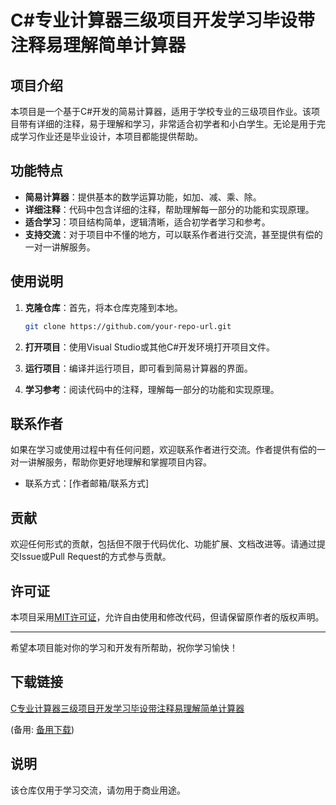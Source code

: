 # C#专业计算器三级项目开发学习毕设带注释易理解简单计算器

## 项目介绍

本项目是一个基于C#开发的简易计算器，适用于学校专业的三级项目作业。该项目带有详细的注释，易于理解和学习，非常适合初学者和小白学生。无论是用于完成学习作业还是毕业设计，本项目都能提供帮助。

## 功能特点

- **简易计算器**：提供基本的数学运算功能，如加、减、乘、除。
- **详细注释**：代码中包含详细的注释，帮助理解每一部分的功能和实现原理。
- **适合学习**：项目结构简单，逻辑清晰，适合初学者学习和参考。
- **支持交流**：对于项目中不懂的地方，可以联系作者进行交流，甚至提供有偿的一对一讲解服务。

## 使用说明

1. **克隆仓库**：首先，将本仓库克隆到本地。
   ```bash
   git clone https://github.com/your-repo-url.git
   ```

2. **打开项目**：使用Visual Studio或其他C#开发环境打开项目文件。

3. **运行项目**：编译并运行项目，即可看到简易计算器的界面。

4. **学习参考**：阅读代码中的注释，理解每一部分的功能和实现原理。

## 联系作者

如果在学习或使用过程中有任何问题，欢迎联系作者进行交流。作者提供有偿的一对一讲解服务，帮助你更好地理解和掌握项目内容。

- 联系方式：[作者邮箱/联系方式]

## 贡献

欢迎任何形式的贡献，包括但不限于代码优化、功能扩展、文档改进等。请通过提交Issue或Pull Request的方式参与贡献。

## 许可证

本项目采用[MIT许可证](LICENSE)，允许自由使用和修改代码，但请保留原作者的版权声明。

---

希望本项目能对你的学习和开发有所帮助，祝你学习愉快！

## 下载链接
[C专业计算器三级项目开发学习毕设带注释易理解简单计算器](https://pan.quark.cn/s/3fc02e604ce5) 

(备用: [备用下载](https://pan.baidu.com/s/1IapZXfB2wuvT7hH1Q7ohjQ?pwd=1234))

## 说明

该仓库仅用于学习交流，请勿用于商业用途。

